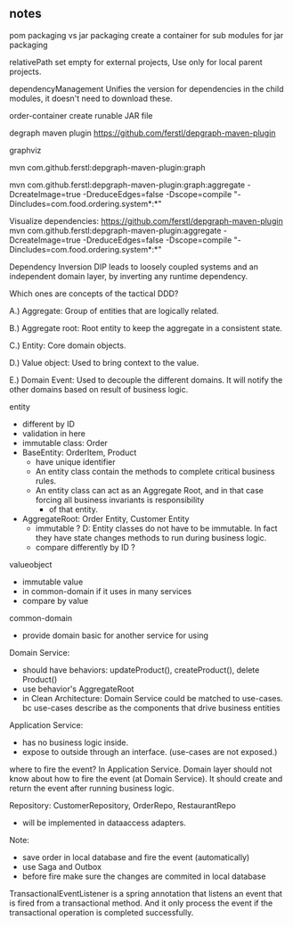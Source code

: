
## notes
pom packaging vs jar packaging
create a container for sub modules for jar packaging

relativePath
set empty for external projects, Use only for local parent projects.

dependencyManagement
Unifies the version for dependencies in the child modules, it doesn't need to download these.

order-container
create runable JAR file



degraph maven plugin
https://github.com/ferstl/depgraph-maven-plugin

graphviz

mvn com.github.ferstl:depgraph-maven-plugin:graph

mvn com.github.ferstl:depgraph-maven-plugin:graph:aggregate -DcreateImage=true -DreduceEdges=false -Dscope=compile "-Dincludes=com.food.ordering.system*:*"

Visualize dependencies:
https://github.com/ferstl/depgraph-maven-plugin
mvn com.github.ferstl:depgraph-maven-plugin:aggregate -DcreateImage=true -DreduceEdges=false -Dscope=compile "-Dincludes=com.food.ordering.system*:*"


Dependency Inversion
DIP leads to loosely coupled systems and an independent domain layer, by inverting any runtime dependency.


Which ones are concepts of the tactical DDD?

A.) Aggregate: Group of entities that are logically related.

B.) Aggregate root: Root entity to keep the aggregate in a consistent state.

C.) Entity: Core domain objects.

D.) Value object: Used to bring context to the value.

E.) Domain Event: Used to decouple the different domains. It will notify the other domains based on result of business logic.



entity
+ different by ID
+ validation in here
+ immutable class: Order
+ BaseEntity: OrderItem, Product
  + have unique identifier
  + An entity class contain the methods to complete critical business rules.
  + An entity class can act as an Aggregate Root, and in that case forcing all business invariants is responsibility
    + of that entity.
+ AggregateRoot: Order Entity, Customer Entity
  + immutable ? D: Entity classes do not have to be immutable. In fact they have state changes methods to run during business logic.
  + compare differently by ID ?

valueobject
+ immutable value
+ in common-domain if it uses in many services
+ compare by value


common-domain
+ provide domain basic for another service for using

Domain Service:
+ should have behaviors: updateProduct(), createProduct(), delete Product()
+ use behavior's AggregateRoot
+ in Clean Architecture: Domain Service could be matched to use-cases. bc use-cases describe as the components that drive business entities

Application Service:
+ has no business logic inside.
+ expose to outside through an interface. (use-cases are not exposed.)

where to fire the event?
In Application Service. Domain layer should not know about how to fire the event (at Domain Service).
It should create and return the event after running business logic.

Repository: CustomerRepository, OrderRepo, RestaurantRepo 
+ will be implemented in dataaccess adapters.



Note: 
+ save order in local database and fire the event (automatically) 
+ use Saga and Outbox
+ before fire make sure the changes are commited in local database 


TransactionalEventListener is a spring annotation that listens an event that is fired from a transactional method. And it only process the event if the transactional operation is completed successfully.

